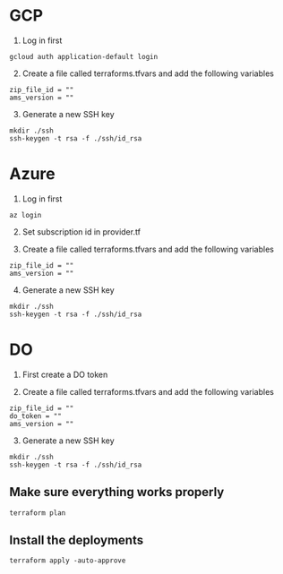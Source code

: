 # GCP

1. Log in first
```
gcloud auth application-default login
```
2. Create a file called terraforms.tfvars and add the following variables
```
zip_file_id = ""
ams_version = ""

```
3. Generate a new SSH key
```
mkdir ./ssh
ssh-keygen -t rsa -f ./ssh/id_rsa
```

# Azure

1. Log in first
```
az login
```
2. Set subscription id in provider.tf

3. Create a file called terraforms.tfvars and add the following variables
```
zip_file_id = ""
ams_version = ""
```
4. Generate a new SSH key
```
mkdir ./ssh
ssh-keygen -t rsa -f ./ssh/id_rsa
```

# DO

1. First create a DO token

2. Create a file called terraforms.tfvars and add the following variables

```
zip_file_id = ""
do_token = ""
ams_version = ""
```
3. Generate a new SSH key
```
mkdir ./ssh
ssh-keygen -t rsa -f ./ssh/id_rsa
```

## Make sure everything works properly
```
terraform plan
```
## Install the deployments
```
terraform apply -auto-approve
```
